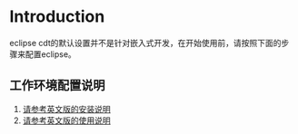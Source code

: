 # Introduction #

eclipse cdt的默认设置并不是针对嵌入式开发，在开始使用前，请按照下面的步骤来配置eclipse。


## 工作环境配置说明 ##
  1. [请参考英文版的安装说明](http://www.chibios.org/dokuwiki/doku.php?id=chibios:guides:eclipse1)
  1. [请参考英文版的使用说明](http://www.chibios.org/dokuwiki/doku.php?id=chibios:guides:eclipse2)